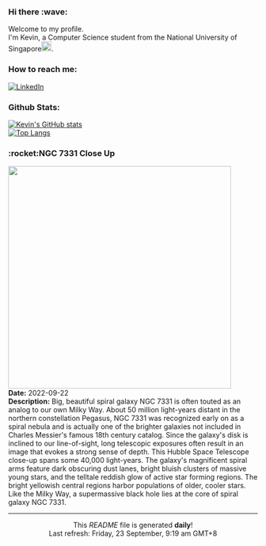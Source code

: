 <h3>Hi there :wave:</h3>

Welcome to my profile.   
I'm Kevin, a Computer Science student from the National University of Singapore<img src="https://img.icons8.com/color/96/000000/singapore-circular.png" width="20px"/>.</p>

<h3>How to reach me: </h3>
<a href="https://www.linkedin.com/in/kevin-foong/"><img alt="LinkedIn" src="https://img.shields.io/badge/linkedin-%230077B5.svg?&style=for-the-badge&logo=linkedin&logoColor=white" /></a> 

<h3>Github Stats: </h3> 

[![Kevin's GitHub stats](https://github-readme-stats.vercel.app/api?username=kevin9foong&theme=tokyonight)](https://github.com/anuraghazra/github-readme-stats) <br/>
[![Top Langs](https://github-readme-stats.vercel.app/api/top-langs/?username=kevin9foong&layout=compact&theme=tokyonight)](https://github.com/anuraghazra/github-readme-stats)

<h3>:rocket:NGC 7331 Close Up</h3> 
<img width="450" src="https:&#x2F;&#x2F;apod.nasa.gov&#x2F;apod&#x2F;image&#x2F;2209&#x2F;potw1805a_ngc7331.jpg" /><br/>
<b>Date:</b> 2022-09-22<br/>
<b>Description:</b> Big, beautiful spiral galaxy NGC 7331 is often touted as an analog to our own Milky Way. About 50 million light-years distant in the northern constellation Pegasus, NGC 7331 was recognized early on as a spiral nebula and is actually one of the brighter galaxies not included in Charles Messier&#39;s famous 18th century catalog. Since the galaxy&#39;s disk is inclined to our line-of-sight, long telescopic exposures often result in an image that evokes a strong sense of depth. This Hubble Space Telescope close-up spans some 40,000 light-years. The galaxy&#39;s magnificent spiral arms feature dark obscuring dust lanes, bright bluish clusters of massive young stars, and the telltale reddish glow of active star forming regions. The bright yellowish central regions harbor populations of older, cooler stars. Like the Milky Way, a supermassive black hole lies at the core of spiral galaxy NGC 7331.<br/>

------------
<p align="center">This <i>README</i> file is generated <b>daily</b>!</br>
Last refresh: Friday, 23 September, 9:19 am GMT+8<br />